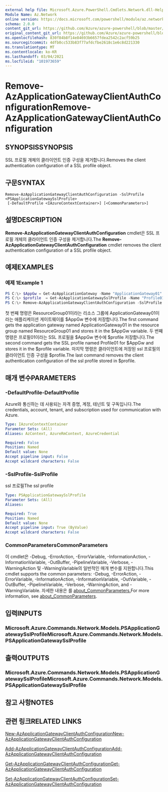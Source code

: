 ```yaml
---
external help file: Microsoft.Azure.PowerShell.Cmdlets.Network.dll-Help.xml
Module Name: Az.Network
online version: https://docs.microsoft.com/powershell/module/az.network/remove-azapplicationgatewayclientauthconfiguration
schema: 2.0.0
content_git_url: https://github.com/Azure/azure-powershell/blob/master/src/Network/Network/help/Remove-AzApplicationGatewayClientAuthConfiguration.md
original_content_git_url: https://github.com/Azure/azure-powershell/blob/master/src/Network/Network/help/Remove-AzApplicationGatewayClientAuthConfiguration.md
ms.openlocfilehash: 830f84b8f14e84693b6657fdea2542c2acf59b25
ms.sourcegitcommit: 4dfb0cc533b83f77afdcfbe2618c1e6c8d221330
ms.translationtype: MT
ms.contentlocale: ko-KR
ms.lasthandoff: 03/04/2021
ms.locfileid: "101973659"
---
```

# <span data-ttu-id="0c262-101">Remove-AzApplicationGatewayClientAuthConfiguration</span><span class="sxs-lookup"><span data-stu-id="0c262-101">Remove-AzApplicationGatewayClientAuthConfiguration</span></span>

## <span data-ttu-id="0c262-102">SYNOPSIS</span><span class="sxs-lookup"><span data-stu-id="0c262-102">SYNOPSIS</span></span>
<span data-ttu-id="0c262-103">SSL 프로필 개체의 클라이언트 인증 구성을 제거합니다.</span><span class="sxs-lookup"><span data-stu-id="0c262-103">Removes the client authentication configuration of a SSL profile object.</span></span>

## <span data-ttu-id="0c262-104">구문</span><span class="sxs-lookup"><span data-stu-id="0c262-104">SYNTAX</span></span>

```
Remove-AzApplicationGatewayClientAuthConfiguration -SslProfile <PSApplicationGatewaySslProfile>
 [-DefaultProfile <IAzureContextContainer>] [<CommonParameters>]
```

## <span data-ttu-id="0c262-105">설명</span><span class="sxs-lookup"><span data-stu-id="0c262-105">DESCRIPTION</span></span>
<span data-ttu-id="0c262-106">**Remove-AzApplicationGatewayClientAuthConfiguration** cmdlet은 SSL 프로필 개체의 클라이언트 인증 구성을 제거합니다.</span><span class="sxs-lookup"><span data-stu-id="0c262-106">The **Remove-AzApplicationGatewayClientAuthConfiguration** cmdlet removes the client authentication configuration of a SSL profile object.</span></span>

## <span data-ttu-id="0c262-107">예제</span><span class="sxs-lookup"><span data-stu-id="0c262-107">EXAMPLES</span></span>

### <span data-ttu-id="0c262-108">예제 1</span><span class="sxs-lookup"><span data-stu-id="0c262-108">Example 1</span></span>
```powershell
PS C:\> $AppGw = Get-AzApplicationGateway -Name "ApplicationGateway01" -ResourceGroupName "ResourceGroup01"
PS C:\> $profile  = Get-AzApplicationGatewaySslProfile -Name "Profile01" -ApplicationGateway $AppGw
PS C:\> Remove-AzApplicationGatewayClientAuthConfiguration -SslProfile $profile
```

<span data-ttu-id="0c262-109">첫 번째 명령은 ResourceGroup01이라는 리소스 그룹에 ApplicationGateway01이라는 애플리케이션 게이트웨이를 $AppGw 변수에 저장합니다.</span><span class="sxs-lookup"><span data-stu-id="0c262-109">The first command gets the application gateway named ApplicationGateway01 in the resource group named ResourceGroup01 and stores it in the $AppGw variable.</span></span> <span data-ttu-id="0c262-110">두 번째 명령은 프로필01이라는 SSL 프로필을 $AppGw 변수에 $profile 저장합니다.</span><span class="sxs-lookup"><span data-stu-id="0c262-110">The second command gets the SSL profile named Profile01 for $AppGw and stores it in the $profile variable.</span></span> <span data-ttu-id="0c262-111">마지막 명령은 클라이언트에 저장된 ssl 프로필의 클라이언트 인증 구성을 $profile.</span><span class="sxs-lookup"><span data-stu-id="0c262-111">The last command removes the client authentication configuration of the ssl profile stored in $profile.</span></span>

## <span data-ttu-id="0c262-112">매개 변수</span><span class="sxs-lookup"><span data-stu-id="0c262-112">PARAMETERS</span></span>

### <span data-ttu-id="0c262-113">-DefaultProfile</span><span class="sxs-lookup"><span data-stu-id="0c262-113">-DefaultProfile</span></span>
<span data-ttu-id="0c262-114">Azure와 통신하는 데 사용되는 자격 증명, 계정, 테넌트 및 구독입니다.</span><span class="sxs-lookup"><span data-stu-id="0c262-114">The credentials, account, tenant, and subscription used for communication with Azure.</span></span>

```yaml
Type: IAzureContextContainer
Parameter Sets: (All)
Aliases: AzContext, AzureRmContext, AzureCredential

Required: False
Position: Named
Default value: None
Accept pipeline input: False
Accept wildcard characters: False
```

### <span data-ttu-id="0c262-115">-SslProfile</span><span class="sxs-lookup"><span data-stu-id="0c262-115">-SslProfile</span></span>
<span data-ttu-id="0c262-116">ssl 프로필</span><span class="sxs-lookup"><span data-stu-id="0c262-116">The ssl profile</span></span>

```yaml
Type: PSApplicationGatewaySslProfile
Parameter Sets: (All)
Aliases:

Required: True
Position: Named
Default value: None
Accept pipeline input: True (ByValue)
Accept wildcard characters: False
```

### <span data-ttu-id="0c262-117">CommonParameters</span><span class="sxs-lookup"><span data-stu-id="0c262-117">CommonParameters</span></span>
<span data-ttu-id="0c262-118">이 cmdlet은 -Debug, -ErrorAction, -ErrorVariable, -InformationAction, -InformationVariable, -OutBuffer, -PipelineVariable, -Verbose, -WarningAction 및 -WarningVariable의 일반적인 매개 변수를 지원합니다.</span><span class="sxs-lookup"><span data-stu-id="0c262-118">This cmdlet supports the common parameters: -Debug, -ErrorAction, -ErrorVariable, -InformationAction, -InformationVariable, -OutVariable, -OutBuffer, -PipelineVariable, -Verbose, -WarningAction, and -WarningVariable.</span></span> <span data-ttu-id="0c262-119">자세한 내용은 를 [about_CommonParameters.](http://go.microsoft.com/fwlink/?LinkID=113216)</span><span class="sxs-lookup"><span data-stu-id="0c262-119">For more information, see [about_CommonParameters](http://go.microsoft.com/fwlink/?LinkID=113216).</span></span>

## <span data-ttu-id="0c262-120">입력</span><span class="sxs-lookup"><span data-stu-id="0c262-120">INPUTS</span></span>

### <span data-ttu-id="0c262-121">Microsoft.Azure.Commands.Network.Models.PSApplicationGatewaySslProfile</span><span class="sxs-lookup"><span data-stu-id="0c262-121">Microsoft.Azure.Commands.Network.Models.PSApplicationGatewaySslProfile</span></span>

## <span data-ttu-id="0c262-122">출력</span><span class="sxs-lookup"><span data-stu-id="0c262-122">OUTPUTS</span></span>

### <span data-ttu-id="0c262-123">Microsoft.Azure.Commands.Network.Models.PSApplicationGatewaySslProfile</span><span class="sxs-lookup"><span data-stu-id="0c262-123">Microsoft.Azure.Commands.Network.Models.PSApplicationGatewaySslProfile</span></span>

## <span data-ttu-id="0c262-124">참고 사항</span><span class="sxs-lookup"><span data-stu-id="0c262-124">NOTES</span></span>

## <span data-ttu-id="0c262-125">관련 링크</span><span class="sxs-lookup"><span data-stu-id="0c262-125">RELATED LINKS</span></span>

[<span data-ttu-id="0c262-126">New-AzApplicationGatewayClientAuthConfiguration</span><span class="sxs-lookup"><span data-stu-id="0c262-126">New-AzApplicationGatewayClientAuthConfiguration</span></span>](./New-AzApplicationGatewayClientAuthConfiguration.md)

[<span data-ttu-id="0c262-127">Add-AzApplicationGatewayClientAuthConfiguration</span><span class="sxs-lookup"><span data-stu-id="0c262-127">Add-AzApplicationGatewayClientAuthConfiguration</span></span>](./Add-AzApplicationGatewayClientAuthConfiguration.md)

[<span data-ttu-id="0c262-128">Get-AzApplicationGatewayClientAuthConfiguration</span><span class="sxs-lookup"><span data-stu-id="0c262-128">Get-AzApplicationGatewayClientAuthConfiguration</span></span>](./Get-AzApplicationGatewayClientAuthConfiguration.md)

[<span data-ttu-id="0c262-129">Set-AzApplicationGatewayClientAuthConfiguration</span><span class="sxs-lookup"><span data-stu-id="0c262-129">Set-AzApplicationGatewayClientAuthConfiguration</span></span>](./Set-AzApplicationGatewayClientAuthConfiguration.md)